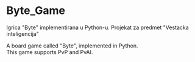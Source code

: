 # Byte_Game
Igrica "Byte" implementirana u Python-u. Projekat za predmet "Vestacka inteligencija"  

A board game called "Byte", implemented in Python.  
This game supports PvP and PvAI.  
